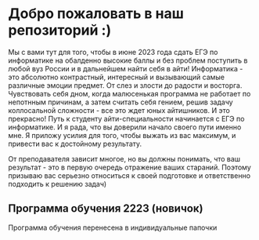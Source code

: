# Добро пожаловать в наш репозиторий :) #
Мы с вами тут для того, чтобы в июне 2023 года сдать ЕГЭ по информатике на обалденно высокие баллы и без проблем поступить в любой вуз России и в дальнейшем найти себя в айти! Информатика - это абсолютно контрастный, интересный и вызывающий самые различные эмоции предмет. От слез и злости до радости и восторга. Чувствовать себя дном, когда малюсенькая программа не работает по непотнным причинам, а затем считать себя гением, решив задачу коллосальной сложности - все это ждет юных айтишников. И это прекрасно! 
Путь к студенту айти-специальности начинается с ЕГЭ по информатике. И я рада, что вы доверили начало своего пути именно мне. Я приложу усилия для того, чтобы выжать из вас максимум, и привести вас к достойному результату.

От преподавателя зависит многое, но вы должны понимать, что ваш результат - это в первую очередь отражение ваших стараний. Поэтому призываю вас серьезно относиться к своей подготовке и ответственно подходить к решению задач)

## Программа обучения 2223 (новичок) ##

Программа обучения перенесена в индивидуальные папочки 